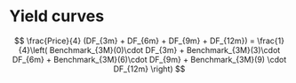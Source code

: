 # Yield curves 

$$ \frac{Price}{4} (DF_{3m} + DF_{6m} + DF_{9m} + DF_{12m}) = \frac{1}{4}\left( Benchmark_{3M}(0)\cdot DF_{3m} + Benchmark_{3M}(3)\cdot DF_{6m} + Benchmark_{3M}(6)\cdot DF_{9m} + Benchmark_{3M}(9) \cdot DF_{12m}     \right) $$
